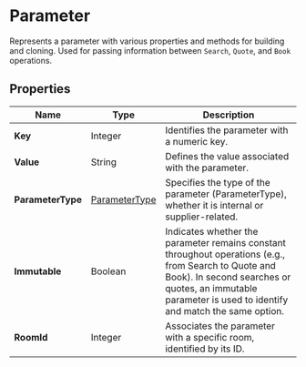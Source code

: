 # Parameter

Represents a parameter with various properties and methods for building and cloning.
Used for passing information between `Search`, `Quote`, and `Book` operations.

## Properties

| Name | Type | Description |
|------|------|-------------|
| **Key** | Integer | Identifies the parameter with a numeric key. |
| **Value** | String | Defines the value associated with the parameter. |
| **ParameterType** | [ParameterType](/docs/apis/for-sellers/connectors-pull-developers-api/api-reference/parametertype) | Specifies the type of the parameter (ParameterType), whether it is internal or supplier-related. |
| **Immutable** | Boolean | Indicates whether the parameter remains constant throughout operations (e.g., from Search to Quote and Book). In second searches or quotes, an immutable parameter is used to identify and match the same option. |
| **RoomId** | Integer | Associates the parameter with a specific room, identified by its ID. |
